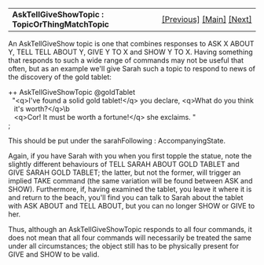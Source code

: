 <table width="100%" data-border="0" data-cellspacing="0"
data-cellpadding="3" data-bgcolor="#C0C0C0">
<colgroup>
<col style="width: 50%" />
<col style="width: 50%" />
</colgroup>
<tbody>
<tr>
<td style="text-align: left;"><strong>AskTellGiveShowTopic :
TopicOrThingMatchTopic<br />
</strong></td>
<td style="text-align: right;"><a
href="asktellshowtopic.htm">[Previous]</a> <a
href="generalintroduction.htm">[Main]</a> <a
href="yesno+specialtopics.htm">[Next]</a></td>
</tr>
</tbody>
</table>

  
An AskTellGiveShow topic is one that combines responses to ASK X ABOUT
Y, TELL TELL ABOUT Y, GIVE Y TO X and SHOW Y TO X. Having something that
responds to such a wide range of commands may not be useful that often,
but as an example we'll give Sarah such a topic to respond to news of
the discovery of the gold tablet:  
  
++ AskTellGiveShowTopic @goldTablet  
  "\<q\>I've found a solid gold tablet!\</q\> you declare, \<q\>What do you think  
   it's worth?\</q\>\b  
   \<q\>Cor! It must be worth a fortune!\</q\> she exclaims. "  
;  
  
This should be put under the sarahFollowing : AccompanyingState.  
  
Again, if you have Sarah with you when you first topple the statue, note
the slightly different behaviours of TELL SARAH ABOUT GOLD TABLET and
GIVE SARAH GOLD TABLET; the latter, but not the former, will trigger an
implied TAKE command (the same variation will be found between ASK and
SHOW). Furthermore, if, having examined the tablet, you leave it where
it is and return to the beach, you'll find you can talk to Sarah about
the tablet with ASK ABOUT and TELL ABOUT, but you can no longer SHOW or
GIVE to her.  
  
Thus, although an AskTellGiveShowTopic responds to all four commands, it
does not mean that all four commands will necessarily be treated the
same under all circumstances; the object still has to be physically
present for GIVE and SHOW to be valid.  
